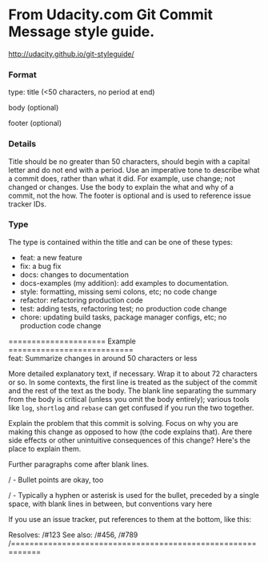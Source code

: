 # From Udacity.com Git Commit Message style guide.
http://udacity.github.io/git-styleguide/

### Format
type: title (<50 characters, no period at end)

body (optional)

footer (optional)

### Details
Title should be no greater than 50 characters, should begin with a capital letter and do not end with a period.  Use an imperative tone to describe what a commit does, rather than what it did.  For example, use change; not changed or changes.  Use the body to explain the what and why of a commit, not the how.  The footer is optional and is used to reference issue tracker IDs.  

### Type
The type is contained within the title and can be one of these types:

  * feat: a new feature
  * fix: a bug fix
  * docs: changes to documentation
  * docs-examples (my addition): add examples to documentation.
  * style: formatting, missing semi colons, etc; no code change
  * refactor: refactoring production code
  * test: adding tests, refactoring test; no production code change
  * chore: updating build tasks, package manager configs, etc; no production code change

=====================  Example  ===========================  
feat: Summarize changes in around 50 characters or less

More detailed explanatory text, if necessary. Wrap it to about 72
characters or so. In some contexts, the first line is treated as the
subject of the commit and the rest of the text as the body. The
blank line separating the summary from the body is critical (unless
you omit the body entirely); various tools like `log`, `shortlog`
and `rebase` can get confused if you run the two together.

Explain the problem that this commit is solving. Focus on why you
are making this change as opposed to how (the code explains that).
Are there side effects or other unintuitive consequences of this
change? Here's the place to explain them.

Further paragraphs come after blank lines.

/ - Bullet points are okay, too

/ - Typically a hyphen or asterisk is used for the bullet, preceded
   by a single space, with blank lines in between, but conventions
   vary here

If you use an issue tracker, put references to them at the bottom,
like this:

Resolves: /#123
See also: /#456, /#789  
/============================================================  
